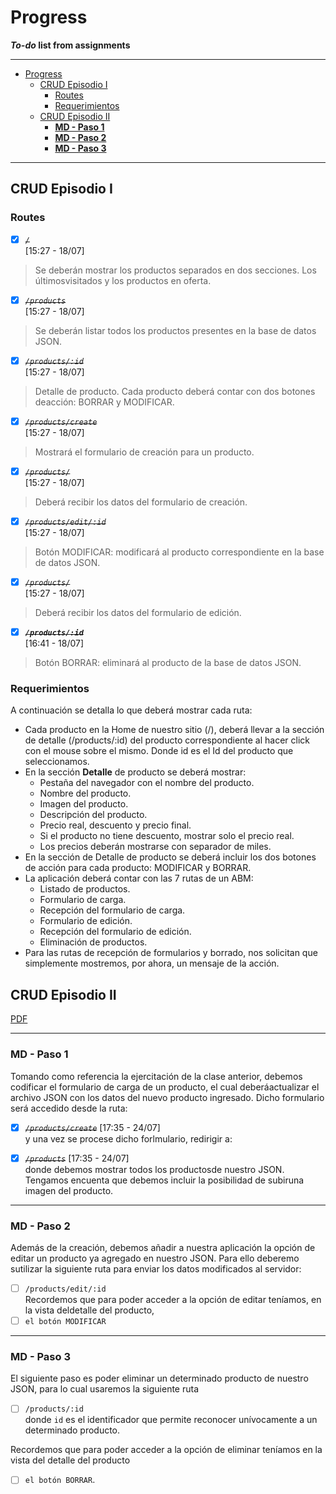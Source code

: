 # Progress
***To-do* list from assignments**

---

- [Progress](#progress)
  - [CRUD Episodio I](#crud-episodio-i)
    - [Routes](#routes)
    - [Requerimientos](#requerimientos)
  - [CRUD Episodio II](#crud-episodio-ii)
    - [**MD - Paso 1**](#md---paso-1)
    - [**MD - Paso 2**](#md---paso-2)
    - [**MD - Paso 3**](#md---paso-3)

---

## CRUD Episodio I

### Routes

* [X] ~~*`/` <br>*~~ [15:27  -  18/07]
>Se deberán mostrar los productos separados en dos secciones. Los últimosvisitados y los productos en oferta.

* [X] ~~*`/products` <br>*~~ [15:27  -  18/07]
>Se deberán listar todos los productos presentes en la base de datos JSON.

* [X] ~~*`/products/:id` <br>*~~ [15:27  -  18/07]
>Detalle de producto. Cada producto deberá contar con dos botones deacción: BORRAR y MODIFICAR.

* [X] ~~*`/products/create` <br>*~~ [15:27  -  18/07]
>Mostrará el formulario de creación para un producto.

* [X] ~~*`/products/` <br>*~~ [15:27  -  18/07]
>Deberá recibir los datos del formulario de creación.

* [X] ~~*`/products/edit/:id` <br>*~~ [15:27  -  18/07]
>Botón MODIFICAR: modificará al producto correspondiente en la base de datos JSON.

* [X] ~~*`/products/` <br>*~~ [15:27  -  18/07]
>Deberá recibir los datos del formulario de edición.

* [X] ~~***`/products/:id`** <br>*~~ [16:41  -  18/07]
>Botón BORRAR: eliminará al producto de la base de datos JSON.

### Requerimientos

A continuación se detalla lo que deberá mostrar cada ruta:
* Cada producto en la Home de nuestro sitio​ ​(/), ​deberá llevar a la sección de detalle​ (​/products/:id​) del producto correspondiente al hacer click con el mouse sobre el mismo. Donde ​id​ es el Id del producto que seleccionamos.
* En la sección **Detalle** de producto se deberá mostrar:
  * Pestaña del navegador con el nombre del producto.
  * Nombre del producto.
  * Imagen del producto.
  * Descripción del producto.
  * Precio real, descuento y precio final.
  * Si el producto no tiene descuento, mostrar solo el precio real.
  * Los precios deberán mostrarse con separador de miles.
* En la sección de Detalle de producto se deberá incluir los dos botones de acción para cada producto: MODIFICAR y BORRAR.
* La aplicación deberá contar con las 7 rutas de un ABM:
  * Listado de productos.
  * Formulario de carga.
  * Recepción del formulario de carga.
  * Formulario de edición.
  * Recepción del formulario de edición.
  * Eliminación de productos.
* Para las rutas de recepción de formularios y borrado, nos solicitan que simplemente mostremos, por ahora, un mensaje de la acción.


## CRUD Episodio II

[PDF](/consignas/M05C05%20-%20Ejercitaci%C3%B3n%20CRUD%20Episodio%20II%20(1).pdf)

---
### **MD - Paso 1** 

Tomando como referencia la ejercitación de la clase anterior, debemos codificar el formulario de carga de un producto,  el cual deberáactualizar el archivo JSON con los datos del nuevo producto ingresado. Dicho formulario será accedido desde la ruta:
* [X] ~~*`/products/create`*~~ [17:35  -  24/07]
<br> y una vez se procese dicho forlmulario, redirigir a:

* [X] ~~*`/products`*~~ [17:35  -  24/07]
<br>donde debemos mostrar todos los productosde nuestro JSON. Tengamos encuenta que debemos incluir la posibilidad de subiruna imagen del producto.

---
### **MD - Paso 2**

Además de la creación, debemos añadir a nuestra aplicación la opción de editar un producto ya agregado en nuestro JSON. Para ello deberemo sutilizar la siguiente ruta para enviar los datos modificados al servidor: 
* [ ] `/products/edit/:id`
<br>Recordemos que para poder acceder a la opción de editar teníamos, en la vista deldetalle del producto, 
* [ ] `el botón MODIFICAR`
  
---
### **MD - Paso 3** 

El siguiente paso es poder eliminar un determinado producto de nuestro JSON, para lo cual usaremos la siguiente ruta 
* [ ] `/products/:id`
<br>donde `id` es el identificador que permite reconocer unívocamente a un determinado producto.

Recordemos que para poder acceder a la opción de eliminar teníamos en la vista del detalle del producto 
* [ ] `el botón BORRAR`.

